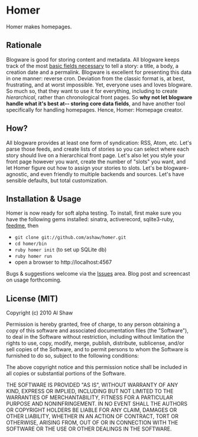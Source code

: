 # Homer

Homer makes homepages. 

## Rationale

Blogware is good for storing content and metadata. All blogware keeps track of the most [basic fields necessary](http://en.wikipedia.org/wiki/Blog_software#Post_and_comment_management) to tell a story: a title, a body, a creation date and a permalink. Blogware is excellent for presenting this data in one manner: reverse cron. Deviation from the classic format is, at best, frustrating, and at worst impossible. Yet, everyone uses and loves blogware. So much so, that they want to use it for everything, including to create *hierarchical*, rather than chronological front pages. So **why not let blogware handle what it's best at-- storing core data fields**, and have another tool specifically for handling homepages. Hence, Homer: Homepage creator. 

## How?

All blogware provides at least one form of syndication: RSS, Atom, etc. Let's parse those feeds, and create lists of stories so you can select where each story should live on a hierarchical front page. Let's also let you style your front page however you want, create the number of "slots" you want, and let Homer figure out how to assign your stories to slots. Let's be blogware-agnostic, and even friendly to multiple backends and sources. Let's have sensible defaults, but total customization.

## Installation & Usage

Homer is now ready for soft alpha testing. To install, first make sure you have the following gems installed: sinatra, activerecord, sqlite3-ruby, [feedme](http://rubygems.org/gems/feedme), then

* `git clone git://github.com/ashaw/homer.git`
* `cd homer/bin`
* `ruby homer init` (to set up SQLite db)
* `ruby homer run`
* open a browser to http://localhost:4567

Bugs & suggestions welcome via the [Issues](http://github.com/ashaw/homer/issues) area. Blog post and screencast on usage forthcoming. 

## License (MIT)

Copyright (c) 2010 Al Shaw

Permission is hereby granted, free of charge, to any person obtaining a copy of this software and associated documentation files (the "Software"), to deal in the Software without restriction, including without limitation the rights to use, copy, modify, merge, publish, distribute, sublicense, and/or sell copies of the Software, and to permit persons to whom the Software is furnished to do so, subject to the following conditions:

The above copyright notice and this permission notice shall be included in all copies or substantial portions of the Software.

THE SOFTWARE IS PROVIDED "AS IS", WITHOUT WARRANTY OF ANY KIND, EXPRESS OR IMPLIED, INCLUDING BUT NOT LIMITED TO THE WARRANTIES OF MERCHANTABILITY, FITNESS FOR A PARTICULAR PURPOSE AND NONINFRINGEMENT. IN NO EVENT SHALL THE AUTHORS OR COPYRIGHT HOLDERS BE LIABLE FOR ANY CLAIM, DAMAGES OR OTHER LIABILITY, WHETHER IN AN ACTION OF CONTRACT, TORT OR OTHERWISE, ARISING FROM, OUT OF OR IN CONNECTION WITH THE SOFTWARE OR THE USE OR OTHER DEALINGS IN THE SOFTWARE.